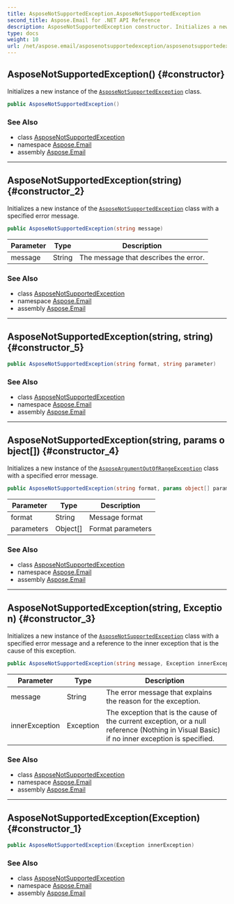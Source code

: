 ```yaml
---
title: AsposeNotSupportedException.AsposeNotSupportedException
second_title: Aspose.Email for .NET API Reference
description: AsposeNotSupportedException constructor. Initializes a new instance of the AsposeNotSupportedException class
type: docs
weight: 10
url: /net/aspose.email/asposenotsupportedexception/asposenotsupportedexception/
---
```

## AsposeNotSupportedException() {#constructor}

Initializes a new instance of the [`AsposeNotSupportedException`](../) class.

```csharp
public AsposeNotSupportedException()
```

### See Also

* class [AsposeNotSupportedException](../)
* namespace [Aspose.Email](../../asposenotsupportedexception/)
* assembly [Aspose.Email](../../../)

---

## AsposeNotSupportedException(string) {#constructor_2}

Initializes a new instance of the [`AsposeNotSupportedException`](../) class with a specified error message.

```csharp
public AsposeNotSupportedException(string message)
```

| Parameter | Type | Description |
| --- | --- | --- |
| message | String | The message that describes the error. |

### See Also

* class [AsposeNotSupportedException](../)
* namespace [Aspose.Email](../../asposenotsupportedexception/)
* assembly [Aspose.Email](../../../)

---

## AsposeNotSupportedException(string, string) {#constructor_5}

```csharp
public AsposeNotSupportedException(string format, string parameter)
```

### See Also

* class [AsposeNotSupportedException](../)
* namespace [Aspose.Email](../../asposenotsupportedexception/)
* assembly [Aspose.Email](../../../)

---

## AsposeNotSupportedException(string, params object[]) {#constructor_4}

Initializes a new instance of the [`AsposeArgumentOutOfRangeException`](../../asposeargumentoutofrangeexception/) class with a specified error message.

```csharp
public AsposeNotSupportedException(string format, params object[] parameters)
```

| Parameter | Type | Description |
| --- | --- | --- |
| format | String | Message format |
| parameters | Object[] | Format parameters |

### See Also

* class [AsposeNotSupportedException](../)
* namespace [Aspose.Email](../../asposenotsupportedexception/)
* assembly [Aspose.Email](../../../)

---

## AsposeNotSupportedException(string, Exception) {#constructor_3}

Initializes a new instance of the [`AsposeNotSupportedException`](../) class with a specified error message and a reference to the inner exception that is the cause of this exception.

```csharp
public AsposeNotSupportedException(string message, Exception innerException)
```

| Parameter | Type | Description |
| --- | --- | --- |
| message | String | The error message that explains the reason for the exception. |
| innerException | Exception | The exception that is the cause of the current exception, or a null reference (Nothing in Visual Basic) if no inner exception is specified. |

### See Also

* class [AsposeNotSupportedException](../)
* namespace [Aspose.Email](../../asposenotsupportedexception/)
* assembly [Aspose.Email](../../../)

---

## AsposeNotSupportedException(Exception) {#constructor_1}

```csharp
public AsposeNotSupportedException(Exception innerException)
```

### See Also

* class [AsposeNotSupportedException](../)
* namespace [Aspose.Email](../../asposenotsupportedexception/)
* assembly [Aspose.Email](../../../)



